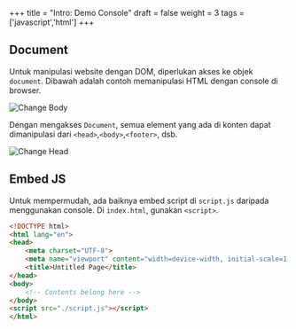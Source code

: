 +++
title = "Intro: Demo Console"
draft = false
weight = 3
tags = ['javascript','html']
+++

## Document

Untuk manipulasi website dengan DOM, diperlukan akses ke objek `document`. Dibawah adalah contoh memanipulasi HTML dengan console di browser.

![Change Body](/javascript-dom/js-dom-01/2023-09-08-js-dom-1-intro-3/body.gif)

Dengan mengakses `Document`, semua element yang ada di konten dapat dimanipulasi dari `<head>`,`<body>`,`<footer>`, dsb.

![Change Head](/javascript-dom/js-dom-01/2023-09-08-js-dom-1-intro-3/head.gif)

## Embed JS

Untuk mempermudah, ada baiknya embed script di `script.js` daripada menggunakan console. Di `index.html`, gunakan `<script>`.

```html
<!DOCTYPE html>
<html lang="en">
<head>
    <meta charset="UTF-8">
    <meta name="viewport" content="width=device-width, initial-scale=1.0">
    <title>Untitled Page</title>
</head>
<body>
    <!-- Contents belong here -->
</body>
<script src="./script.js"></script>
</html>
```